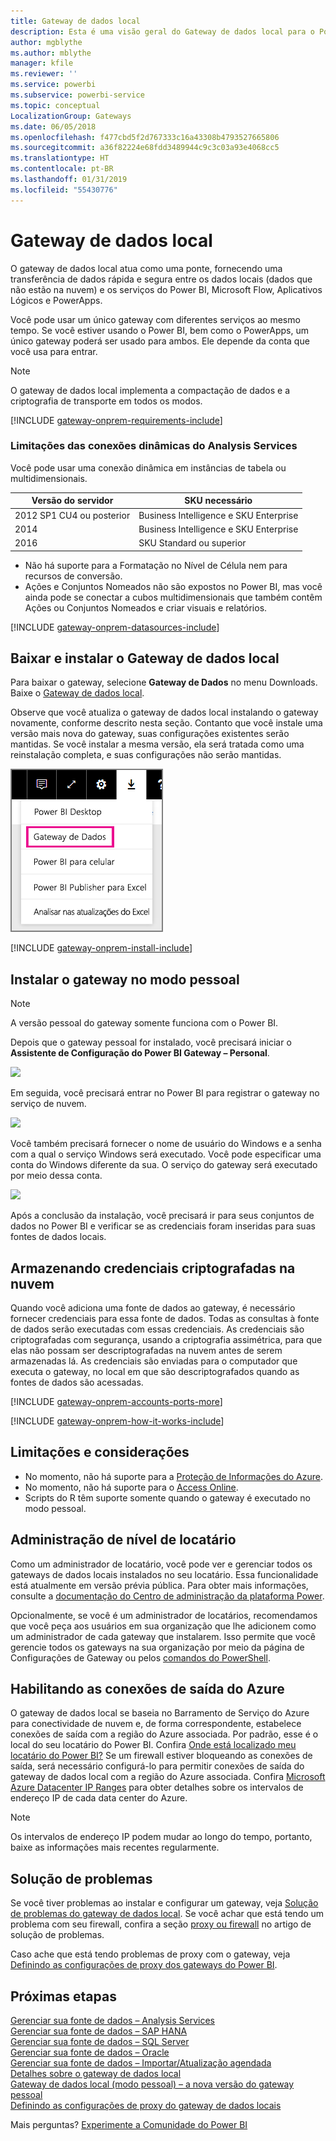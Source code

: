 ```yaml
---
title: Gateway de dados local
description: Esta é uma visão geral do Gateway de dados local para o Power BI. É possível usar este gateway para trabalhar com fontes de dados do DirectQuery. Você também pode usar este gateway para atualizar conjuntos de dados de nuvem com dados locais.
author: mgblythe
ms.author: mblythe
manager: kfile
ms.reviewer: ''
ms.service: powerbi
ms.subservice: powerbi-service
ms.topic: conceptual
LocalizationGroup: Gateways
ms.date: 06/05/2018
ms.openlocfilehash: f477cbd5f2d767333c16a43308b4793527665806
ms.sourcegitcommit: a36f82224e68fdd3489944c9c3c03a93e4068cc5
ms.translationtype: HT
ms.contentlocale: pt-BR
ms.lasthandoff: 01/31/2019
ms.locfileid: "55430776"
---
```

# <a name="on-premises-data-gateway"></a>Gateway de dados local

O gateway de dados local atua como uma ponte, fornecendo uma transferência de dados rápida e segura entre os dados locais (dados que não estão na nuvem) e os serviços do Power BI, Microsoft Flow, Aplicativos Lógicos e PowerApps.

Você pode usar um único gateway com diferentes serviços ao mesmo tempo. Se você estiver usando o Power BI, bem como o PowerApps, um único gateway poderá ser usado para ambos. Ele depende da conta que você usa para entrar.

> [!NOTE]
> O gateway de dados local implementa a compactação de dados e a criptografia de transporte em todos os modos.

<!-- Shared Requirements Include -->
[!INCLUDE [gateway-onprem-requirements-include](./includes/gateway-onprem-requirements-include.md)]

### <a name="limitations-of-analysis-services-live-connections"></a>Limitações das conexões dinâmicas do Analysis Services

Você pode usar uma conexão dinâmica em instâncias de tabela ou multidimensionais.

| **Versão do servidor** | **SKU necessário** |
| --- | --- |
| 2012 SP1 CU4 ou posterior |Business Intelligence e SKU Enterprise |
| 2014 |Business Intelligence e SKU Enterprise |
| 2016 |SKU Standard ou superior |

* Não há suporte para a Formatação no Nível de Célula nem para recursos de conversão.
* Ações e Conjuntos Nomeados não são expostos no Power BI, mas você ainda pode se conectar a cubos multidimensionais que também contêm Ações ou Conjuntos Nomeados e criar visuais e relatórios.

<!-- Shared Install steps Include -->
[!INCLUDE [gateway-onprem-datasources-include](./includes/gateway-onprem-datasources-include.md)]

## <a name="download-and-install-the-on-premises-data-gateway"></a>Baixar e instalar o Gateway de dados local

Para baixar o gateway, selecione **Gateway de Dados** no menu Downloads. Baixe o [Gateway de dados local](http://go.microsoft.com/fwlink/?LinkID=820925).

Observe que você atualiza o gateway de dados local instalando o gateway novamente, conforme descrito nesta seção. Contanto que você instale uma versão mais nova do gateway, suas configurações existentes serão mantidas. Se você instalar a mesma versão, ela será tratada como uma reinstalação completa, e suas configurações não serão mantidas.

![](media/service-gateway-onprem/powerbi-download-data-gateway.png)

<!-- Shared Install steps Include -->
[!INCLUDE [gateway-onprem-install-include](./includes/gateway-onprem-install-include.md)]

## <a name="install-the-gateway-in-personal-mode"></a>Instalar o gateway no modo pessoal

> [!NOTE]
> A versão pessoal do gateway somente funciona com o Power BI.

Depois que o gateway pessoal for instalado, você precisará iniciar o **Assistente de Configuração do Power BI Gateway – Personal**.

![](media/service-gateway-onprem/personal-gateway-launch-configuration.png)

Em seguida, você precisará entrar no Power BI para registrar o gateway no serviço de nuvem.

![](media/service-gateway-onprem/personal-gateway-signin.png)

Você também precisará fornecer o nome de usuário do Windows e a senha com a qual o serviço Windows será executado. Você pode especificar uma conta do Windows diferente da sua. O serviço do gateway será executado por meio dessa conta.

![](media/service-gateway-onprem/personal-gateway-windows-service.png)

Após a conclusão da instalação, você precisará ir para seus conjuntos de dados no Power BI e verificar se as credenciais foram inseridas para suas fontes de dados locais.

<a name="credentials"></a>

## <a name="storing-encrypted-credentials-in-the-cloud"></a>Armazenando credenciais criptografadas na nuvem

Quando você adiciona uma fonte de dados ao gateway, é necessário fornecer credenciais para essa fonte de dados. Todas as consultas à fonte de dados serão executadas com essas credenciais. As credenciais são criptografadas com segurança, usando a criptografia assimétrica, para que elas não possam ser descriptografadas na nuvem antes de serem armazenadas lá. As credenciais são enviadas para o computador que executa o gateway, no local em que são descriptografados quando as fontes de dados são acessadas.

<!-- Account and Port information -->
[!INCLUDE [gateway-onprem-accounts-ports-more](./includes/gateway-onprem-accounts-ports-more.md)]

<!-- How the gateway works -->
[!INCLUDE [gateway-onprem-how-it-works-include](./includes/gateway-onprem-how-it-works-include.md)]

## <a name="limitations-and-considerations"></a>Limitações e considerações

* No momento, não há suporte para a [Proteção de Informações do Azure](https://docs.microsoft.com/microsoft-365/enterprise/protect-files-with-aip
).
* No momento, não há suporte para o [Access Online](https://products.office.com/access).
* Scripts do R têm suporte somente quando o gateway é executado no modo pessoal.

## <a name="tenant-level-administration"></a>Administração de nível de locatário

Como um administrador de locatário, você pode ver e gerenciar todos os gateways de dados locais instalados no seu locatário. Essa funcionalidade está atualmente em versão prévia pública. Para obter mais informações, consulte a [documentação do Centro de administração da plataforma Power](/power-platform/admin/onpremises-data-gateway-management).

Opcionalmente, se você é um administrador de locatários, recomendamos que você peça aos usuários em sua organização que lhe adicionem como um administrador de cada gateway que instalarem. Isso permite que você gerencie todos os gateways na sua organização por meio da página de Configurações de Gateway ou pelos [comandos do PowerShell](service-gateway-high-availability-clusters.md#powershell-support-for-gateway-clusters). 

## <a name="enabling-outbound-azure-connections"></a>Habilitando as conexões de saída do Azure

O gateway de dados local se baseia no Barramento de Serviço do Azure para conectividade de nuvem e, de forma correspondente, estabelece conexões de saída com a região do Azure associada. Por padrão, esse é o local do seu locatário do Power BI. Confira [Onde está localizado meu locatário do Power BI?](https://powerbi.microsoft.com/documentation/powerbi-admin-where-is-my-tenant-located/)
Se um firewall estiver bloqueando as conexões de saída, será necessário configurá-lo para permitir conexões de saída do gateway de dados local com a região do Azure associada. Confira [Microsoft Azure Datacenter IP Ranges](https://www.microsoft.com/download/details.aspx?id=41653) para obter detalhes sobre os intervalos de endereço IP de cada data center do Azure.
> [!NOTE]
> Os intervalos de endereço IP podem mudar ao longo do tempo, portanto, baixe as informações mais recentes regularmente. 

## <a name="troubleshooting"></a>Solução de problemas

Se você tiver problemas ao instalar e configurar um gateway, veja [Solução de problemas do gateway de dados local](service-gateway-onprem-tshoot.md). Se você achar que está tendo um problema com seu firewall, confira a seção [proxy ou firewall](service-gateway-onprem-tshoot.md#firewall-or-proxy) no artigo de solução de problemas.

Caso ache que está tendo problemas de proxy com o gateway, veja [Definindo as configurações de proxy dos gateways do Power BI](service-gateway-proxy.md).

## <a name="next-steps"></a>Próximas etapas

[Gerenciar sua fonte de dados – Analysis Services](service-gateway-enterprise-manage-ssas.md)  
[Gerenciar sua fonte de dados – SAP HANA](service-gateway-enterprise-manage-sap.md)  
[Gerenciar sua fonte de dados – SQL Server](service-gateway-enterprise-manage-sql.md)  
[Gerenciar sua fonte de dados – Oracle](service-gateway-onprem-manage-oracle.md)  
[Gerenciar sua fonte de dados – Importar/Atualização agendada](service-gateway-enterprise-manage-scheduled-refresh.md)  
[Detalhes sobre o gateway de dados local](service-gateway-onprem-indepth.md)  
[Gateway de dados local (modo pessoal) – a nova versão do gateway pessoal](service-gateway-personal-mode.md)  
[Definindo as configurações de proxy do gateway de dados locais](service-gateway-proxy.md)  

Mais perguntas? [Experimente a Comunidade do Power BI](http://community.powerbi.com/)
